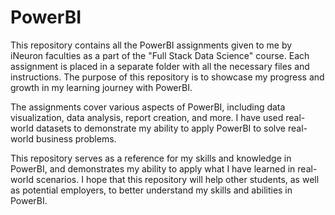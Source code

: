 # PowerBI
This repository contains all the PowerBI assignments given to me by iNeuron faculties as a part of the "Full Stack Data Science" course. Each assignment is placed in a separate folder with all the necessary files and instructions. The purpose of this repository is to showcase my progress and growth in my learning journey with PowerBI.

The assignments cover various aspects of PowerBI, including data visualization, data analysis, report creation, and more. I have used real-world datasets to demonstrate my ability to apply PowerBI to solve real-world business problems.

This repository serves as a reference for my skills and knowledge in PowerBI, and demonstrates my ability to apply what I have learned in real-world scenarios. I hope that this repository will help other students, as well as potential employers, to better understand my skills and abilities in PowerBI.
